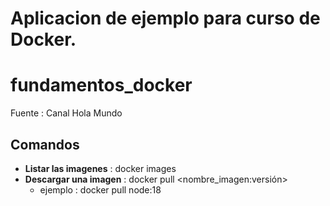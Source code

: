 # Aplicacion de ejemplo para curso de Docker.

# fundamentos_docker

Fuente : Canal Hola Mundo

## Comandos

* **Listar las imagenes** : docker images
* **Descargar una imagen** : docker pull <nombre_imagen:versión>
    * ejemplo : docker pull node:18
